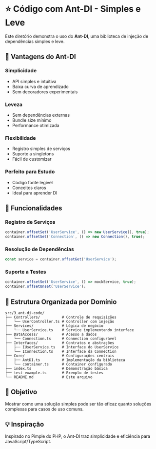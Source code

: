 # ⭐ Código com Ant-DI - Simples e Leve

Este diretório demonstra o uso do **Ant-DI**, uma biblioteca de injeção de dependências simples e leve.

## 🚀 Vantagens do Ant-DI

### **Simplicidade**
- API simples e intuitiva
- Baixa curva de aprendizado
- Sem decoradores experimentais

### **Leveza**
- Sem dependências externas
- Bundle size mínimo
- Performance otimizada

### **Flexibilidade**
- Registro simples de serviços
- Suporte a singletons
- Fácil de customizar

### **Perfeito para Estudo**
- Código fonte legível
- Conceitos claros
- Ideal para aprender DI

## 🔧 Funcionalidades

### **Registro de Serviços**
```typescript
container.offsetSet('UserService', () => new UserService(), true);
container.offsetSet('Connection', () => new Connection(), true);
```

### **Resolução de Dependências**
```typescript
const service = container.offsetGet('UserService');
```

### **Suporte a Testes**
```typescript
container.offsetSet('UserService', () => mockService, true);
container.offsetUnset('UserService');
```

## 📁 Estrutura Organizada por Domínio

```
src/3_ant-di-code/
├── Controllers/          # Controle de requisições
│   └── UserController.ts # Controller com injeção
├── Services/             # Lógica de negócio
│   └── UserService.ts    # Service implementando interface
├── DataAccess/           # Acesso a dados
│   └── Connection.ts     # Connection configurável
├── Interfaces/           # Contratos e abstrações
│   ├── IUserService.ts   # Interface do UserService
│   └── IConnection.ts    # Interface da Connection
├── Core/                 # Configurações centrais
│   ├── AntDI.ts          # Implementação da biblioteca
│   └── container.ts      # Container configurado
├── index.ts              # Demonstração básica
├── test-example.ts       # Exemplo de testes
└── README.md             # Este arquivo
```

## 🎯 Objetivo

Mostrar como uma solução simples pode ser tão eficaz quanto soluções complexas para casos de uso comuns.

## 💡 Inspiração

Inspirado no Pimple do PHP, o Ant-DI traz simplicidade e eficiência para JavaScript/TypeScript.
